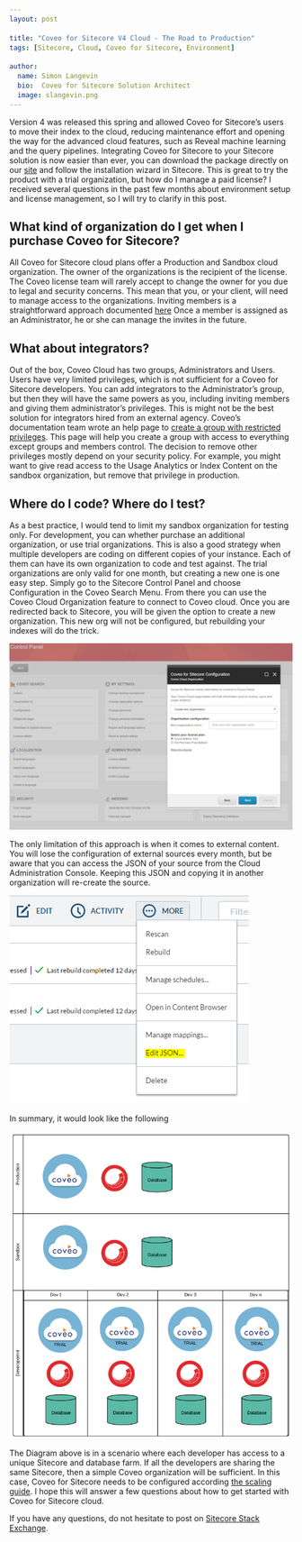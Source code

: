 ```yaml
---
layout: post

title: "Coveo for Sitecore V4 Cloud - The Road to Production"
tags: [Sitecore, Cloud, Coveo for Sitecore, Environment]

author:
  name: Simon Langevin
  bio:  Coveo for Sitecore Solution Architect
  image: slangevin.png
---
```

Version 4 was released this spring and allowed Coveo for Sitecore’s users to move their index to the cloud, reducing maintenance effort and opening the way for the advanced cloud features, such as Reveal machine learning and the query pipelines.
Integrating Coveo for Sitecore to your Sitecore solution is now easier than ever, you can download the package directly on our [site](http://www.coveo.com/en/solutions/coveo-for-sitecore/download) and follow the installation wizard in Sitecore.
This is great to try the product with a trial organization, but how do I manage a paid license?
I received several questions in the past few months about environment setup and license management, so I will try to clarify in this post.
<!-- more -->
## What kind of organization do I get when I purchase Coveo for Sitecore?

All Coveo for Sitecore cloud plans offer a Production and Sandbox cloud organization. The owner of the organizations is the recipient of the license. 
The Coveo license team will rarely accept to change the owner for you due to legal and security concerns. This mean that you, or your client, will need to manage access to the organizations.
Inviting members is a straightforward approach documented [here](https://developers.coveo.com/display/SitecoreV4/Sharing+Your+Customer+License+with+Developers+or+System+Integrators#SharingYourCustomerLicensewithDevelopersorSystemIntegrators-AddMembers) 
Once a member is assigned as an Administrator, he or she can manage the invites in the future.

## What about integrators?

Out of the box, Coveo Cloud has two groups, Administrators and Users. Users have very limited privileges, which is not sufficient for a Coveo for Sitecore developers. 
You can add integrators to the Administrator’s group, but then they will have the same powers as you, including inviting members and giving them administrator’s privileges. 
This is might not be the best solution for integrators hired from an external agency. Coveo’s documentation team wrote an help page to [create a group with restricted privileges](https://developers.coveo.com/display/SitecoreV4/Creating+a+Group+with+Restricted+Privileges). 
This page will help you create a group with access to everything except groups and members control. The decision to remove other privileges mostly depend on your security policy. 
For example, you might want to give read access to the Usage Analytics or Index Content on the sandbox organization, but remove that privilege in production.

## Where do I code? Where do I test?

As a best practice, I would tend to limit my sandbox organization for testing only. For development, you can whether purchase an additional organization, or use trial organizations.
This is also a good strategy when multiple developers are coding on different copies of your instance. Each of them can have its own organization to code and test against.
The trial organizations are only valid for one month, but creating a new one is one easy step. Simply go to the Sitecore Control Panel and choose Configuration in the Coveo Search Menu. From there you can use the Coveo Cloud Organization feature to connect to Coveo cloud. Once you are redirected back to Sitecore, you will be given the option to create a new organization. This new org will not be configured, but rebuilding your indexes will do the trick.

![Coveo for Sitecore Cloud Configuration](/images/CoveoForSitecoreV4Cloud/NewOrg.PNG)

The only limitation of this approach is when it comes to external content. You will lose the configuration of external sources every month, but be aware that you can access the JSON of your source from the Cloud Administration Console. Keeping this JSON and copying it in another organization will re-create the source.

![Coveo Source JSON](/images/CoveoForSitecoreV4Cloud/EditJSON.PNG)

In summary, it would look like the following

![Coveo for Sitecore Cloud Environment](/images/CoveoForSitecoreV4Cloud/CloudEnv.PNG)

The Diagram above is in a scenario where each developer has access to a unique Sitecore and database farm. If all the developers are sharing the same Sitecore, then a simple Coveo organization will be sufficient. 
In this case, Coveo for Sitecore needs to be configured according [the scaling guide](https://developers.coveo.com/display/SitecoreV4/Coveo+for+Sitecore+Scaling+Guide).
I hope this will answer a few questions about how to get started with Coveo for Sitecore cloud.

If you have any questions, do not hesitate to post on [Sitecore Stack Exchange](http://sitecore.stackexchange.com/).
